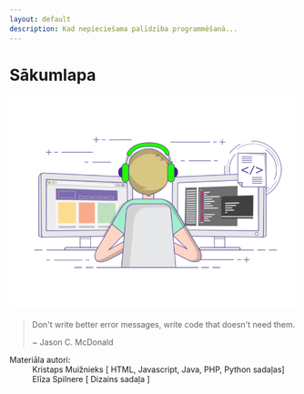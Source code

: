 ```yaml
---
layout: default
description: Kad nepieciešama palīdzība programmēšanā...
---
```


# Sākumlapa



![example image](/media/landinggifs.gif)

> Don't write better error messages, write code that doesn't need them.
>
> ~ Jason C. McDonald

<dl>
    <dt>Materiāla autori:</dt>
    <dd>Kristaps Muižnieks [ HTML, Javascript, Java, PHP, Python sadaļas] </dd>
    <dd>Elīza Spilnere [ Dizains sadaļa ]</dd>
</dl>
